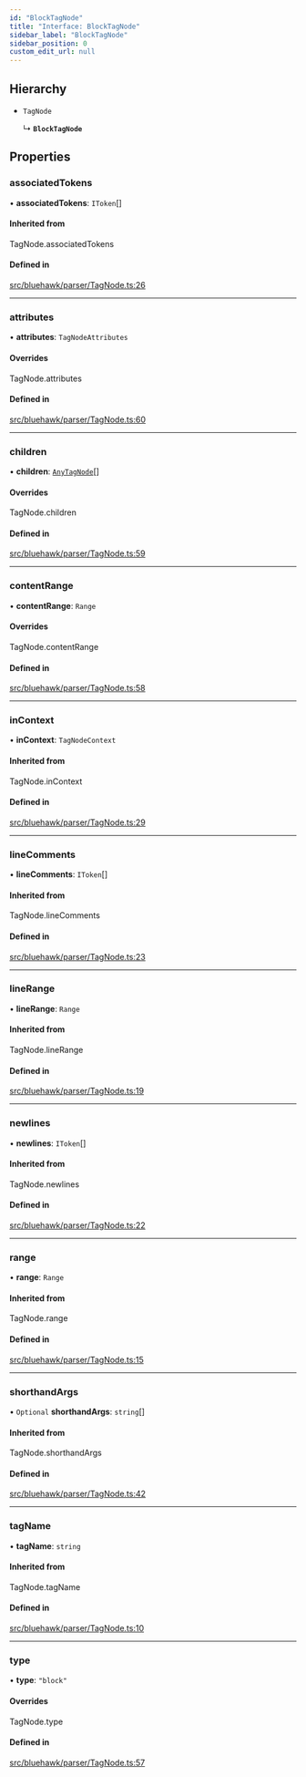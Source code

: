 ```yaml
---
id: "BlockTagNode"
title: "Interface: BlockTagNode"
sidebar_label: "BlockTagNode"
sidebar_position: 0
custom_edit_url: null
---
```


## Hierarchy

- `TagNode`

  ↳ **`BlockTagNode`**

## Properties

### associatedTokens

• **associatedTokens**: `IToken`[]

#### Inherited from

TagNode.associatedTokens

#### Defined in

[src/bluehawk/parser/TagNode.ts:26](https://github.com/krollins-mdb/bluehawk/blob/f65f7b1e/src/bluehawk/parser/TagNode.ts#L26)

___

### attributes

• **attributes**: `TagNodeAttributes`

#### Overrides

TagNode.attributes

#### Defined in

[src/bluehawk/parser/TagNode.ts:60](https://github.com/krollins-mdb/bluehawk/blob/f65f7b1e/src/bluehawk/parser/TagNode.ts#L60)

___

### children

• **children**: [`AnyTagNode`](../modules#anytagnode)[]

#### Overrides

TagNode.children

#### Defined in

[src/bluehawk/parser/TagNode.ts:59](https://github.com/krollins-mdb/bluehawk/blob/f65f7b1e/src/bluehawk/parser/TagNode.ts#L59)

___

### contentRange

• **contentRange**: `Range`

#### Overrides

TagNode.contentRange

#### Defined in

[src/bluehawk/parser/TagNode.ts:58](https://github.com/krollins-mdb/bluehawk/blob/f65f7b1e/src/bluehawk/parser/TagNode.ts#L58)

___

### inContext

• **inContext**: `TagNodeContext`

#### Inherited from

TagNode.inContext

#### Defined in

[src/bluehawk/parser/TagNode.ts:29](https://github.com/krollins-mdb/bluehawk/blob/f65f7b1e/src/bluehawk/parser/TagNode.ts#L29)

___

### lineComments

• **lineComments**: `IToken`[]

#### Inherited from

TagNode.lineComments

#### Defined in

[src/bluehawk/parser/TagNode.ts:23](https://github.com/krollins-mdb/bluehawk/blob/f65f7b1e/src/bluehawk/parser/TagNode.ts#L23)

___

### lineRange

• **lineRange**: `Range`

#### Inherited from

TagNode.lineRange

#### Defined in

[src/bluehawk/parser/TagNode.ts:19](https://github.com/krollins-mdb/bluehawk/blob/f65f7b1e/src/bluehawk/parser/TagNode.ts#L19)

___

### newlines

• **newlines**: `IToken`[]

#### Inherited from

TagNode.newlines

#### Defined in

[src/bluehawk/parser/TagNode.ts:22](https://github.com/krollins-mdb/bluehawk/blob/f65f7b1e/src/bluehawk/parser/TagNode.ts#L22)

___

### range

• **range**: `Range`

#### Inherited from

TagNode.range

#### Defined in

[src/bluehawk/parser/TagNode.ts:15](https://github.com/krollins-mdb/bluehawk/blob/f65f7b1e/src/bluehawk/parser/TagNode.ts#L15)

___

### shorthandArgs

• `Optional` **shorthandArgs**: `string`[]

#### Inherited from

TagNode.shorthandArgs

#### Defined in

[src/bluehawk/parser/TagNode.ts:42](https://github.com/krollins-mdb/bluehawk/blob/f65f7b1e/src/bluehawk/parser/TagNode.ts#L42)

___

### tagName

• **tagName**: `string`

#### Inherited from

TagNode.tagName

#### Defined in

[src/bluehawk/parser/TagNode.ts:10](https://github.com/krollins-mdb/bluehawk/blob/f65f7b1e/src/bluehawk/parser/TagNode.ts#L10)

___

### type

• **type**: ``"block"``

#### Overrides

TagNode.type

#### Defined in

[src/bluehawk/parser/TagNode.ts:57](https://github.com/krollins-mdb/bluehawk/blob/f65f7b1e/src/bluehawk/parser/TagNode.ts#L57)
